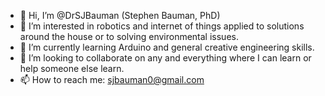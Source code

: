 - 👋 Hi, I’m @DrSJBauman (Stephen Bauman, PhD)
- 👀 I’m interested in robotics and internet of things applied to solutions around the house or to solving environmental issues.
- 🌱 I’m currently learning Arduino and general creative engineering skills.
- 💞️ I’m looking to collaborate on any and everything where I can learn or help someone else learn.
- 📫 How to reach me: sjbauman0@gmail.com
